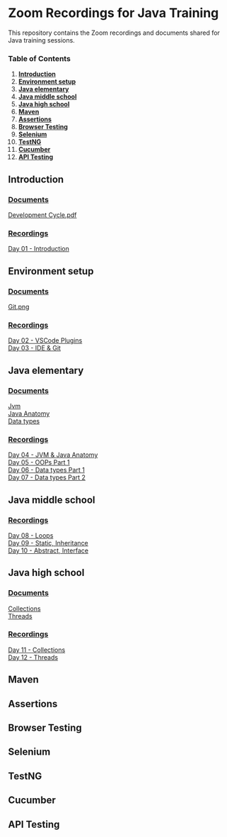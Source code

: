 # Zoom Recordings for Java Training
This repository contains the Zoom recordings and documents shared for Java training sessions.

### Table of Contents
1. **[Introduction](#introduction)**<br>
2. **[Environment setup](#environment-setup)**<br>
3. **[Java elementary](#java-elementary)**<br>
4. **[Java middle school](#java-middle-school)**<br>
5. **[Java high school](#java-high-school)**<br>
6. **[Maven](#maven)**<br>
7. **[Assertions](#assertions)**<br>
8. **[Browser Testing](#browser-testing)**<br>
9. **[Selenium](#selenium)**<br>
10. **[TestNG](#testng)**<br>
11. **[Cucumber](#cucumber)**<br>
12. **[API Testing](#api-testing)**<br>

## Introduction
### <ins>Documents</ins>
[Development Cycle.pdf](documents/Development%20Cycle.pdf)
### <ins>Recordings</ins>
[Day 01 - Introduction](recordings/Introduction.mp4)


## Environment setup
### <ins>Documents</ins>
[Git.png](documents/git.png)
### <ins>Recordings</ins>
[Day 02 - VSCode Plugins](recordings/VScodePlugins.mp4) <br>
[Day 03 - IDE & Git](recordings/Git.mp4)

## Java elementary
### <ins>Documents</ins>
[Jvm](documents/Jvm.pdf) <br>
[Java Anatomy](documents/Java%20Anatomy.pdf) <br>
[Data types](documents/DataTypes.pdf) <br>
### <ins>Recordings</ins>
[Day 04 - JVM & Java Anatomy](recordings/JVM.mp4) <br>
[Day 05 - OOPs Part 1](recordings/OOPsPart1.mp4) <br>
[Day 06 - Data types Part 1](recordings/DataTypes.mp4) <br>
[Day 07 - Data types Part 2](recordings/PassBy.mp4) <br>

## Java middle school
### <ins>Recordings</ins>
[Day 08 - Loops](recordings/Loops.mp4) <br>
[Day 09 - Static, Inheritance](recordings/StaticInheritance.mp4) <br>
[Day 10 - Abstract, Interface](recordings/AbstractInterface.mp4) <br>

## Java high school
### <ins>Documents</ins>
[Collections](documents/Collections.pdf) <br>
[Threads](documents/Threads.pdf) <br>
### <ins>Recordings</ins>
[Day 11 - Collections](recordings/Collections.mp4) <br>
[Day 12 - Threads](recordings/Threads.mp4) <br>

## Maven

## Assertions

## Browser Testing

## Selenium

## TestNG

## Cucumber

## API Testing

